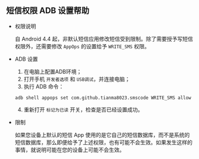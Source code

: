 短信权限 ADB 设置帮助
--------

- 权限说明
  
  自 Android 4.4 起，非默认短信应用修改短信受到限制。除了需要授予写短信权限外，还需要修改 `AppOps` 的设置给予 `WRITE_SMS` 权限。

- ADB 设置
  1. 在电脑上配置ADB环境；
  2. 打开手机 `开发者选项` 和 `USB调试`，并连接电脑；
  3. 执行 ADB 命令：
  ```shell
  adb shell appops set com.github.tianma8023.smscode WRITE_SMS allow
  ```
  4. 重新打开 `标记为已读` 开关，检查是否已经设置成功。

- 限制

  如果您设备上默认的短信 App 使用的是它自己的短信数据库，而不是系统的短信数据库，那么即便给予了上述权限，也有可能不会生效。如果发生这样的事情，就说明可能在您的设备上可能不会生效。

